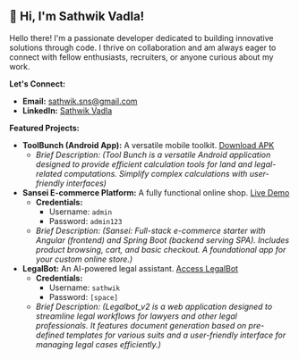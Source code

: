 ## 👋 Hi, I'm Sathwik Vadla!

Hello there! I'm a passionate developer dedicated to building innovative solutions through code. I thrive on collaboration and am always eager to connect with fellow enthusiasts, recruiters, or anyone curious about my work.

**Let's Connect:**

* **Email:** [sathwik.sns@gmail.com](mailto:sathwik.sns@gmail.com)
* **LinkedIn:** [Sathwik Vadla](https://www.linkedin.com/in/sathwik-vadla-s311/)

**Featured Projects:**

* **ToolBunch (Android App):** A versatile mobile toolkit. [Download APK](https://github.com/sathwikiiit/ToolBunch/releases/download/22112024/ToolBunch.apk)
    * *Brief Description: (Tool Bunch is a versatile Android application designed to provide efficient calculation tools for land and legal-related computations. Simplify complex calculations with user-friendly interfaces)*
* **Sansei E-commerce Platform:** A fully functional online shop. [Live Demo](http://34.209.250.176:8080/login)
    * **Credentials:**
        * Username: `admin`
        * Password: `admin123`
    * *Brief Description: (Sansei: Full-stack e-commerce starter with Angular (frontend) and Spring Boot (backend serving SPA). Includes product browsing, cart, and basic checkout. A foundational app for your custom online store.)*
* **LegalBot:** An AI-powered legal assistant. [Access LegalBot](https://legalbot-9mno.onrender.com/login)
    * **Credentials:**
        * Username: `sathwik`
        * Password: `[space]`
    * *Brief Description: (Legalbot_v2 is a web application designed to streamline legal workflows for lawyers and other legal professionals. It features document generation based on pre-defined templates for various suits and a user-friendly interface for managing legal cases efficiently.)*
